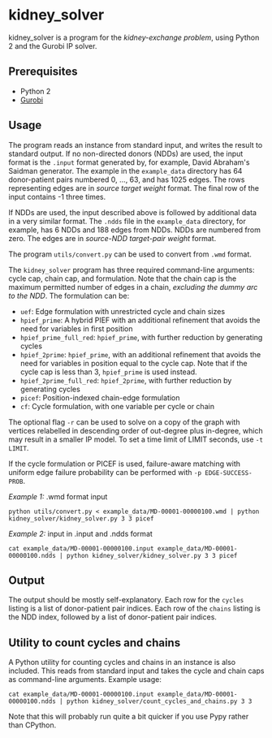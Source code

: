 # kidney\_solver

kidney\_solver is a program for the _kidney-exchange problem_, using Python 2 and the Gurobi IP solver.

## Prerequisites

- Python 2
- [Gurobi](http://www.gurobi.com)

## Usage

The program reads an instance from standard input, and writes the result to standard output. If no non-directed donors (NDDs) are used, the input format is the `.input` format generated by, for example, David Abraham's Saidman generator. The example in the `example_data` directory has 64 donor-patient pairs numbered 0, ..., 63, and has 1025 edges. The rows representing edges are in _source target weight_ format. The final row of the input contains -1 three times.

If NDDs are used, the input described above is followed by additional data in a very similar format. The `.ndds` file in the `example_data` directory, for example, has 6 NDDs and 188 edges from NDDs. NDDs are numbered from zero. The edges are in _source-NDD target-pair weight_ format.

The program `utils/convert.py` can be used to convert from `.wmd` format.

The `kidney_solver` program has three required command-line arguments: cycle cap, chain cap, and formulation. Note that the chain cap is the maximum permitted number of edges in a chain, _excluding the dummy arc to the NDD_. The formulation can be:

- ``uef``: Edge formulation with unrestricted cycle and chain sizes
- ``hpief_prime``: A hybrid PIEF with an additional refinement that avoids the need for variables in first position
- ``hpief_prime_full_red``: ``hpief_prime``, with further reduction by generating cycles
- ``hpief_2prime``: ``hpief_prime``, with an additional refinement that avoids the need for variables in position equal to the cycle cap. Note that if the cycle cap is less than 3, ``hpief_prime`` is used instead.
- ``hpief_2prime_full_red``: ``hpief_2prime``, with further reduction by generating cycles
- ``picef``: Position-indexed chain-edge formulation
- ``cf``: Cycle formulation, with one variable per cycle or chain

The optional flag `-r` can be used to solve on a copy of the graph with vertices relabelled in descending order of out-degree plus in-degree, which may result in a smaller IP model. To set a time limit of LIMIT seconds, use `-t LIMIT`.

If the cycle formulation or PICEF is used, failure-aware matching with uniform edge failure probability can be performed with `-p EDGE-SUCCESS-PROB`.

*Example 1:* .wmd format input

```
python utils/convert.py < example_data/MD-00001-00000100.wmd | python kidney_solver/kidney_solver.py 3 3 picef
```

*Example 2:* input in .input and .ndds format

```
cat example_data/MD-00001-00000100.input example_data/MD-00001-00000100.ndds | python kidney_solver/kidney_solver.py 3 3 picef
```

## Output

The output should be mostly self-explanatory. Each row for the `cycles` listing is a list of donor-patient pair indices. Each row of the `chains` listing is the NDD index, followed by a list of donor-patient pair indices.

## Utility to count cycles and chains

A Python utility for counting cycles and chains in an instance is also included. This reads from standard input and takes the cycle and chain caps as command-line arguments. Example usage:

```
cat example_data/MD-00001-00000100.input example_data/MD-00001-00000100.ndds | python kidney_solver/count_cycles_and_chains.py 3 3
```

Note that this will probably run quite a bit quicker if you use Pypy rather than CPython.
